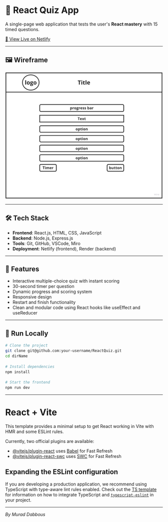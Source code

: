 # 🎯 React Quiz App

A single-page web application that tests the user's **React mastery** with 15 timed questions.

[🚀 View Live on Netlify](https://testinreact.netlify.app/)

---

## 🖼️ Wireframe

![App Wireframe](public/wireframe.jpg)

---

## 🛠 Tech Stack

- **Frontend**: React.js, HTML, CSS, JavaScript
- **Backend**: Node.js, Express.js
- **Tools**: Git, GitHub, VSCode, Miro
- **Deployment**: Netlify (frontend), Render (backend)

---

## 🧩 Features

- Interactive multiple-choice quiz with instant scoring
- 30-second timer per question
- Dynamic progress and scoring system
- Responsive design
- Restart and finish functionality
- Clean and modular code using React hooks like useEffect and useReducer

---

## 🧪 Run Locally

```bash
# Clone the project
git clone git@github.com:your-username/ReactQuiz.git
cd dirName

# Install dependencies
npm install

# Start the frontend
npm run dev

```

---

# React + Vite

This template provides a minimal setup to get React working in Vite with HMR and some ESLint rules.

Currently, two official plugins are available:

- [@vitejs/plugin-react](https://github.com/vitejs/vite-plugin-react/blob/main/packages/plugin-react) uses [Babel](https://babeljs.io/) for Fast Refresh
- [@vitejs/plugin-react-swc](https://github.com/vitejs/vite-plugin-react/blob/main/packages/plugin-react-swc) uses [SWC](https://swc.rs/) for Fast Refresh

## Expanding the ESLint configuration

If you are developing a production application, we recommend using TypeScript with type-aware lint rules enabled. Check out the [TS template](https://github.com/vitejs/vite/tree/main/packages/create-vite/template-react-ts) for information on how to integrate TypeScript and [`typescript-eslint`](https://typescript-eslint.io) in your project.

---

_By Murad Dabbous_
